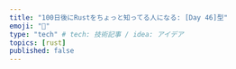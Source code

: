 ```yaml
---
title: "100日後にRustをちょっと知ってる人になる: [Day 46]型"
emoji: "🦀"
type: "tech" # tech: 技術記事 / idea: アイデア
topics: [rust]
published: false
---
```

